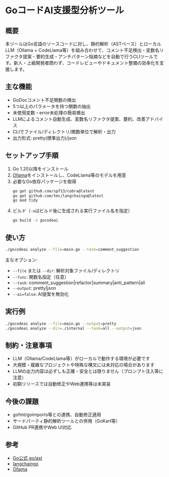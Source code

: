 # GoコードAI支援型分析ツール

## 概要

本ツールはGo言語のソースコードに対し、静的解析（ASTベース）とローカルLLM（Ollama + CodeLlama等）を組み合わせて、コメント不足検出・変数名リファクタ提案・要約生成・アンチパターン指摘などを自動で行うCLIツールです。新人・上級開発者問わず、コードレビューやドキュメント整備の効率化を支援します。

## 主な機能

- GoDocコメント不足関数の検出
- 5つ以上のパラメータを持つ関数の抽出
- 未使用変数・error未処理の簡易検出
- LLMによるコメント自動生成、変数名リファクタ提案、要約、改善アドバイス
- CLIでファイル/ディレクトリ/関数単位で解析・出力
- 出力形式: pretty(標準出力)/json

## セットアップ手順

1. Go 1.20以降をインストール
2. [Ollama](https://ollama.com/)をインストールし、CodeLlama等のモデルを用意
3. 必要なGo依存パッケージを取得
   ```sh
   go get github.com/spf13/cobra@latest
   go get github.com/tmc/langchaingo@latest
   go mod tidy
   ```
4. ビルド（`-o`はビルド後に生成される実行ファイル名を指定）
   ```sh
   go build -o gocodeai
   ```

## 使い方

```sh
./gocodeai analyze --file=main.go --task=comment_suggestion
```

主なオプション:
- `--file` または `--dir`: 解析対象ファイル/ディレクトリ
- `--func`: 関数名指定（任意）
- `--task`: comment_suggestion|refactor|summary|anti_pattern|all
- `--output`: pretty|json
- `--ai=false`: AI提案を無効化

## 実行例

```sh
./gocodeai analyze --file=main.go --output=pretty
./gocodeai analyze --dir=./internal --task=all --output=json
```

## 制約・注意事項

- LLM（Ollama/CodeLlama等）がローカルで動作する環境が必要です
- 大規模・複雑なプロジェクトや特殊な構文には未対応の場合があります
- LLMの出力内容は必ずしも正確・安全とは限りません（プロンプト注入等に注意）
- 初期リリースでは自動修正やWeb連携等は未実装

## 今後の課題

- gofmt/goimports等との連携、自動修正適用
- サードパーティ静的解析ツールとの併用（GoKart等）
- GitHub PR連携やWeb UI対応

## 参考
- [Go公式 go/ast](https://pkg.go.dev/go/ast)
- [langchaingo](https://github.com/tmc/langchaingo)
- [Ollama](https://ollama.com/)
